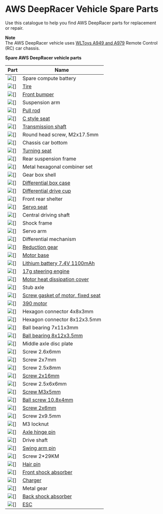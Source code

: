 # AWS DeepRacer Vehicle Spare Parts<a name="deepracer-vehicle-chassis-parts"></a>

Use this catalogue to help you find AWS DeepRacer parts for replacement or repair\.

**Note**  
The AWS DeepRacer vehicle uses [WLToys A949 and A979](https://www.amazon.com/s?k=wltoys+a949+and+a979) Remote Control \(RC\) car chassis\.


**Spare AWS DeepRacer vehicle parts**  

| Part | Name | 
| --- | --- | 
| ![\[\]](http://docs.aws.amazon.com/deepracer/latest/developerguide/images/chassis-parts/deepracer-compute-spare-battery.png) | Spare compute battery | 
| ![\[\]](http://docs.aws.amazon.com/deepracer/latest/developerguide/images/chassis-parts/tire.png) | [Tire](https://www.amazon.com/Rubber-Tire-Wheel-Metal-WLtoys/dp/B07R155788) | 
| ![\[\]](http://docs.aws.amazon.com/deepracer/latest/developerguide/images/chassis-parts/front-bumper.png) | [Front bumper](https://www.amazon.com/dp/B0719T33SD) | 
| ![\[\]](http://docs.aws.amazon.com/deepracer/latest/developerguide/images/chassis-parts/suspension-arm.png) | Suspension arm | 
| ![\[\]](http://docs.aws.amazon.com/deepracer/latest/developerguide/images/chassis-parts/pull-rod.png) | [Pull rod](https://www.amazon.com/Kingzer-Original-Wltoys-A949-Pull/dp/B00VQCW914) | 
| ![\[\]](http://docs.aws.amazon.com/deepracer/latest/developerguide/images/chassis-parts/c-style-seat.png) | [C style seat](https://www.amazon.com/ShineBear-Upgrade-Repair-Parts-A959-05/dp/B07MY4FCXV) | 
| ![\[\]](http://docs.aws.amazon.com/deepracer/latest/developerguide/images/chassis-parts/transmission-shaft.png) | [Transmission shaft](https://www.amazon.com/Exiron-Original-Wltoys-Transmission-Shaft/dp/B07GXSFX89) | 
| ![\[\]](http://docs.aws.amazon.com/deepracer/latest/developerguide/images/chassis-parts/round-head-screw.png) | Round head screw, M2x17\.5mm | 
| ![\[\]](http://docs.aws.amazon.com/deepracer/latest/developerguide/images/chassis-parts/chassis-car-bottom.png) | Chassis car bottom | 
| ![\[\]](http://docs.aws.amazon.com/deepracer/latest/developerguide/images/chassis-parts/turning-seat.png) | [Turning seat](https://www.amazon.com/Dilwe-Steering-Linkage-Turning-WLtoys/dp/B07DMV14YG) | 
| ![\[\]](http://docs.aws.amazon.com/deepracer/latest/developerguide/images/chassis-parts/rear-suspension-frame.png) | Rear suspension frame | 
| ![\[\]](http://docs.aws.amazon.com/deepracer/latest/developerguide/images/chassis-parts/metal-hexagonal-combiner-set.png) | Metal hexagonal combiner set | 
| ![\[\]](http://docs.aws.amazon.com/deepracer/latest/developerguide/images/chassis-parts/gear-box-shell.png) | Gear box shell | 
| ![\[\]](http://docs.aws.amazon.com/deepracer/latest/developerguide/images/chassis-parts/differential-box-case.png) | [Differential box case](https://www.amazon.com/WLtoys-A959-B-A979-B-Upgrade-Differential/dp/B079RGKH7B) | 
| ![\[\]](http://docs.aws.amazon.com/deepracer/latest/developerguide/images/chassis-parts/differential-drive-cup.png) | [Differential drive cup](https://www.amazon.com/Hisoul-Accessories-Removable-Differential-WLToys/dp/B07QNQSV65) | 
| ![\[\]](http://docs.aws.amazon.com/deepracer/latest/developerguide/images/chassis-parts/front-rear-shelter.png) | Front rear shelter | 
| ![\[\]](http://docs.aws.amazon.com/deepracer/latest/developerguide/images/chassis-parts/servo-seat.png) | [Servo seat](https://www.nitrotek.co.uk/spare-parts/wl-toys/wl-toys-a979-rc-truck/wl-toys-wla949-16-motor-dust-seat-for-a979-rc-truck.html) | 
| ![\[\]](http://docs.aws.amazon.com/deepracer/latest/developerguide/images/chassis-parts/central-driving-shaft.png) | Central driving shaft | 
| ![\[\]](http://docs.aws.amazon.com/deepracer/latest/developerguide/images/chassis-parts/shock-frame.png) | Shock frame | 
| ![\[\]](http://docs.aws.amazon.com/deepracer/latest/developerguide/images/chassis-parts/servo-arm.png) | Servo arm | 
| ![\[\]](http://docs.aws.amazon.com/deepracer/latest/developerguide/images/chassis-parts/differential-mechanism.png) | Differential mechanism | 
| ![\[\]](http://docs.aws.amazon.com/deepracer/latest/developerguide/images/chassis-parts/reduction-gear.png) | [Reduction gear](https://www.amazon.com/Desetin-A949-24-Reduction-Wltoys-C1025/dp/B01N1WQ3N7) | 
| ![\[\]](http://docs.aws.amazon.com/deepracer/latest/developerguide/images/chassis-parts/motor-base.png) | [Motor base](https://www.amazon.com/Baoblaze-Metal-Brushed-Brushless-WLtoys/dp/B0792BGX6L) | 
| ![\[\]](http://docs.aws.amazon.com/deepracer/latest/developerguide/images/chassis-parts/lithium-battery-7.4v-1100mah.png) | [Lithium battery 7\.4V 1100mAh](https://www.amazon.com/AWS-DeepRacer-Car-Single-Battery/dp/B07Z5PLHQP) | 
| ![\[\]](http://docs.aws.amazon.com/deepracer/latest/developerguide/images/chassis-parts/17g-steering-engine.png) | [17g steering engine](https://www.amazon.com/Sdoveb-Steering-Drone-WLTOYS-K929-B/dp/B07RB3BPKQ) | 
| ![\[\]](http://docs.aws.amazon.com/deepracer/latest/developerguide/images/chassis-parts/motor-heat-dissipation-cover.png) | [Motor heat dissipation cover](https://www.amazon.com/Goolsky-Motor-Heat-Sink-Wltoys/dp/B07NVR2W5H) | 
| ![\[\]](http://docs.aws.amazon.com/deepracer/latest/developerguide/images/chassis-parts/stub-axle.png) | Stub axle | 
| ![\[\]](http://docs.aws.amazon.com/deepracer/latest/developerguide/images/chassis-parts/screw-gasket-of-motor-fixed-seat.png) | [Screw gasket of motor, fixed seat](https://www.amazon.com/JIMI-Motor-Gasket-Wltoys-RC/dp/B07282R2MZ) | 
| ![\[\]](http://docs.aws.amazon.com/deepracer/latest/developerguide/images/chassis-parts/390-motor.png) | [390 motor](https://www.amazon.com/BeesClover-Motor-Wltoys-High-Speed-Spare/dp/B07R5639SS) | 
| ![\[\]](http://docs.aws.amazon.com/deepracer/latest/developerguide/images/chassis-parts/hexagon-connector-4-8-3mm.png) | Hexagon connector 4x8x3mm | 
| ![\[\]](http://docs.aws.amazon.com/deepracer/latest/developerguide/images/chassis-parts/hexagon-connector-8-12-3.5mm.png) | Hexagon connector 8x12x3\.5mm | 
| ![\[\]](http://docs.aws.amazon.com/deepracer/latest/developerguide/images/chassis-parts/ball-bearing-7-11-3mm.png) |   Ball bearing 7x11x3mm  | 
| ![\[\]](http://docs.aws.amazon.com/deepracer/latest/developerguide/images/chassis-parts/ball-bearing-8-12-3.5mm.png) | [Ball bearing 8x12x3\.5mm](https://www.banggood.com/Wltoys-A949-A959-A969-A979-8x12x3_5mm-Ball-Bearing-4Pcs-p-937936.html?cur_warehouse=CN) | 
| ![\[\]](http://docs.aws.amazon.com/deepracer/latest/developerguide/images/chassis-parts/middle-axle-disc-plate.png) | Middle axle disc plate | 
| ![\[\]](http://docs.aws.amazon.com/deepracer/latest/developerguide/images/chassis-parts/screw-2.6-6mm.png) |   Screw 2\.6x6mm  | 
| ![\[\]](http://docs.aws.amazon.com/deepracer/latest/developerguide/images/chassis-parts/screw-2-7mm.png) | Screw 2x7mm | 
| ![\[\]](http://docs.aws.amazon.com/deepracer/latest/developerguide/images/chassis-parts/screw-2.5-8mm.png) | Screw 2\.5x8mm | 
| ![\[\]](http://docs.aws.amazon.com/deepracer/latest/developerguide/images/chassis-parts/screw-2-16mm.png) | [Screw 2x16mm](https://www.amazon.com/Flameer-A949-41-Tapping-Screws-Wltoys/dp/B07H2GNZ4G) | 
| ![\[\]](http://docs.aws.amazon.com/deepracer/latest/developerguide/images/chassis-parts/screw-2.5-6-6mm.png) | Screw 2\.5x6x6mm | 
| ![\[\]](http://docs.aws.amazon.com/deepracer/latest/developerguide/images/chassis-parts/screw-m3-5mm.png) | [Screw M3x5mm](https://www.aliexpress.com/item/A949-Screws-A949-44-Flat-Head-Screw-3-5mm-for-Wltoys-A949-A959-A969-A979-RC/32772118906.html) | 
| ![\[\]](http://docs.aws.amazon.com/deepracer/latest/developerguide/images/chassis-parts/ball-screw-10.8-4mm.png) | [Ball screw 10\.8x4mm](https://www.amazon.com/Flameer-10pcs-Screws-Wltoys-Model/dp/B07GZRQ4NR) | 
| ![\[\]](http://docs.aws.amazon.com/deepracer/latest/developerguide/images/chassis-parts/screw-2-6mm.png) | [Screw 2x6mm](https://www.amazon.com/2x6mm-Round-Self-Tapping-Screw-10Pcs/dp/B013YOEMRK) | 
| ![\[\]](http://docs.aws.amazon.com/deepracer/latest/developerguide/images/chassis-parts/screw-2-9.5mm.png) | Screw 2x9\.5mm | 
| ![\[\]](http://docs.aws.amazon.com/deepracer/latest/developerguide/images/chassis-parts/m3-locknut.png) | M3 locknut | 
| ![\[\]](http://docs.aws.amazon.com/deepracer/latest/developerguide/images/chassis-parts/axle-hinge-pin.png) | [Axle hinge pin](https://www.amazon.com/Pink-Lizard-Wltoys-Hinge-A949-50/dp/B01ING029G) | 
| ![\[\]](http://docs.aws.amazon.com/deepracer/latest/developerguide/images/chassis-parts/drive-shaft.png) | Drive shaft | 
| ![\[\]](http://docs.aws.amazon.com/deepracer/latest/developerguide/images/chassis-parts/swing-arm-pin.png) | [Swing arm pin](https://www.amazon.com/Desetin-A949-52-Swing-Wltoys-C1025/dp/B071YVGQN5) | 
| ![\[\]](http://docs.aws.amazon.com/deepracer/latest/developerguide/images/chassis-parts/screw-2-29km.png) | Screw 2\*29KM | 
| ![\[\]](http://docs.aws.amazon.com/deepracer/latest/developerguide/images/chassis-parts/hair-pin.png) | [Hair pin](https://www.amazon.com/50-Pack-HobbyPark-WLtoys-Vehicles-Replacement/dp/B06XR1NC89) | 
| ![\[\]](http://docs.aws.amazon.com/deepracer/latest/developerguide/images/chassis-parts/front-shock-absorber.png) | [Front shock absorber](https://www.amazon.com/2Pcs-Original-Wltoys-Shock-Absorber/dp/B00WECAEC6) | 
| ![\[\]](http://docs.aws.amazon.com/deepracer/latest/developerguide/images/chassis-parts/charger.png) | [Charger](https://www.amazon.com/Desetin-A949-58-Charger-Wltoys-C1025/dp/B01N2YA7C1) | 
| ![\[\]](http://docs.aws.amazon.com/deepracer/latest/developerguide/images/chassis-parts/metal-gear.png) | Metal gear | 
| ![\[\]](http://docs.aws.amazon.com/deepracer/latest/developerguide/images/chassis-parts/back-shock-absorber.png) | [Back shock absorber](https://www.amazon.com/Yiguo-Aluminium-K949-011-Shock-Absorbers/dp/B01IHUOB3G) | 
| ![\[\]](http://docs.aws.amazon.com/deepracer/latest/developerguide/images/chassis-parts/esc.png) | [ESC](https://www.amazon.com/GoolRC-Original-Wltoys-A949-Receiver/dp/B00ZBK8N6M) | 